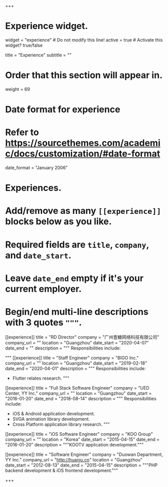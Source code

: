 +++
# Experience widget.
widget = "experience"  # Do not modify this line!
active = true  # Activate this widget? true/false

title = "Experience"
subtitle = ""

# Order that this section will appear in.
weight = 69

# Date format for experience
#   Refer to https://sourcethemes.com/academic/docs/customization/#date-format
date_format = "January 2006"

# Experiences.
#   Add/remove as many `[[experience]]` blocks below as you like.
#   Required fields are `title`, `company`, and `date_start`.
#   Leave `date_end` empty if it's your current employer.
#   Begin/end multi-line descriptions with 3 quotes `"""`.
[[experience]]
  title = "RD Director"
  company = "广州壹糖网络科技有限公司"
  company_url = ""
  location = "Guangzhou"
  date_start = "2020-04-07"
  date_end = ""
  description = """
  Responsibilities include:
  
  """
[[experience]]
  title = "Staff Engineer"
  company = "BIGO Inc."
  company_url = ""
  location = "Guangzhou"
  date_start = "2019-02-18"
  date_end = "2020-04-01"
  description = """
  Responsibilities include:
  
  * Flutter relates research.
  """

[[experience]]
  title = "Full Stack Software Engineer"
  company = "UED Center, YY Inc."
  company_url = ""
  location = "Guangzhou"
  date_start = "2016-01-20"
  date_end = "2018-08-14"
  description = """
  Responsibilities include:
  
  * iOS & Android application development.
  * SVGA animation library development.
  * Cross Platform application library research.
  """

[[experience]]
  title = "iOS Software Engineer"
  company = "KOO Group"
  company_url = ""
  location = "Korea"
  date_start = "2015-04-15"
  date_end = "2016-01-20"
  description = """KOOTV application development."""

[[experience]]
  title = "Software Engineer"
  company = "Duowan Department, YY Inc."
  company_url = "http://huanju.cn"
  location = "Guangzhou"
  date_start = "2012-08-13"
  date_end = "2015-04-15"
  description = """PHP backend development & iOS frontend development."""

+++
